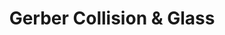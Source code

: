 ---
title: "Gerber Collision & Glass"
url: /aurora/gerber-collision-und-glass-east-new-york-street/
shop: Autowerkstatt
---